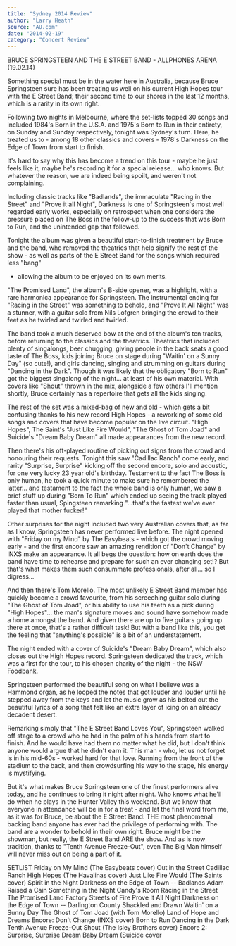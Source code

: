 ```yaml
---
title: "Sydney 2014 Review"
author: "Larry Heath"
source: "AU.com"
date: "2014-02-19"
category: "Concert Review"
---
```


BRUCE SPRINGSTEEN AND THE E STREET BAND - ALLPHONES ARENA (19.02.14)

Something special must be in the water here in Australia, because Bruce Springsteen sure has been treating us well on his current High Hopes tour with the E Street Band; their second time to our shores in the last 12 months, which is a rarity in its own right.

Following two nights in Melbourne, where the set-lists topped 30 songs and included 1984's Born in the U.S.A. and 1975's Born to Run in their entirety, on Sunday and Sunday respectively, tonight was Sydney's turn. Here, he treated us to - among 18 other classics and covers - 1978's Darkness on the Edge of Town from start to finish.

It's hard to say why this has become a trend on this tour - maybe he just feels like it, maybe he's recording it for a special release... who knows. But whatever the reason, we are indeed being spoilt, and weren't not complaining.

Including classic tracks like "Badlands", the immaculate "Racing in the Street" and "Prove it all Night", Darkness is one of Springsteen's most well regarded early works, especially on retrospect when one considers the pressure placed on The Boss in the follow-up to the success that was Born to Run, and the unintended gap that followed.

Tonight the album was given a beautiful start-to-finish treatment by Bruce and the band, who removed the theatrics that help signify the rest of the show - as well as parts of the E Street Band for the songs which required less "bang"

- allowing the album to be enjoyed on its own merits.

"The Promised Land", the album's B-side opener, was a highlight, with a rare harmonica appearance for Springsteen. The instrumental ending for "Racing in the Street" was something to behold, and "Prove It All Night" was a stunner, with a guitar solo from Nils Lofgren bringing the crowd to their feet as he twirled and twirled and twirled.

The band took a much deserved bow at the end of the album's ten tracks, before returning to the classics and the theatrics. Theatrics that included plenty of singalongs, beer chugging, giving people in the back seats a good taste of The Boss, kids joining Bruce on stage during "Waitin' on a Sunny Day" (so cute!), and girls dancing, singing and strumming on guitars during "Dancing in the Dark". Though it was likely that the obligatory "Born to Run" got the biggest singalong of the night... at least of his own material. With covers like "Shout" thrown in the mix, alongside a few others I'll mention shortly, Bruce certainly has a repertoire that gets all the kids singing.

The rest of the set was a mixed-bag of new and old - which gets a bit confusing thanks to his new record High Hopes - a reworking of some old songs and covers that have become popular on the live circuit. "High Hopes", The Saint's "Just Like Fire Would", "The Ghost of Tom Joad" and Suicide's "Dream Baby Dream" all made appearances from the new record.

Then there's his oft-played routine of picking out signs from the crowd and honouring their requests. Tonight this saw "Cadillac Ranch" come early, and rarity "Surprise, Surprise" kicking off the second encore, solo and acoustic, for one very lucky 23 year old's birthday. Testament to the fact The Boss is only human, he took a quick minute to make sure he remembered the latter... and testament to the fact the whole band is only human, we saw a brief stuff up during "Born To Run" which ended up seeing the track played faster than usual, Spingsteen remarking "...that's the fastest we've ever played that mother fucker!"

Other surprises for the night included two very Australian covers that, as far as I know, Springsteen has never performed live before. The night opened with "Friday on my Mind" by The Easybeats - which got the crowd moving early - and the first encore saw an amazing rendition of "Don't Change" by INXS make an appearance. It all begs the question: how on earth does the band have time to rehearse and prepare for such an ever changing set!? But that's what makes them such consummate professionals, after all... so I digress...

And then there's Tom Morello. The most unlikely E Street Band member has quickly become a crowd favourite, from his screeching guitar solo during "The Ghost of Tom Joad", or his ability to use his teeth as a pick during "High Hopes"... the man's signature moves and sound have somehow made a home amongst the band. And given there are up to five guitars going up there at once, that's a rather difficult task! But with a band like this, you get the feeling that "anything's possible" is a bit of an understatement.

The night ended with a cover of Suicide's "Dream Baby Dream", which also closes out the High Hopes record. Springsteen dedicated the track, which was a first for the tour, to his chosen charity of the night - the NSW Foodbank.

Springsteen performed the beautiful song on what I believe was a Hammond organ, as he looped the notes that got louder and louder until he stepped away from the keys and let the music grow as his belted out the beautiful lyrics of a song that felt like an extra layer of icing on an already decadent desert.

Remarking simply that "The E Street Band Loves You", Springsteen walked off stage to a crowd who he had in the palm of his hands from start to finish. And he would have had them no matter what he did, but I don't think anyone would argue that he didn't earn it. This man - who, let us not forget is in his mid-60s - worked hard for that love. Running from the front of the stadium to the back, and then crowdsurfing his way to the stage, his energy is mystifying.

But it's what makes Bruce Springsteen one of the finest performers alive today, and he continues to bring it night after night. Who knows what he'll do when he plays in the Hunter Valley this weekend. But we know that everyone in attendance will be in for a treat - and let the final word from me, as it was for Bruce, be about the E Street Band: THE most phenomenal backing band anyone has ever had the privilege of performing with. The band are a wonder to behold in their own right. Bruce might be the showman, but really, the E Street Band ARE the show. And as is now tradition, thanks to "Tenth Avenue Freeze-Out", even The Big Man himself will never miss out on being a part of it.

SETLIST Friday on My Mind (The Easybeats cover) Out in the Street Cadillac Ranch High Hopes (The Havalinas cover) Just Like Fire Would (The Saints cover) Spirit in the Night Darkness on the Edge of Town -- Badlands Adam Raised a Cain Something in the Night Candy's Room Racing in the Street The Promised Land Factory Streets of Fire Prove It All Night Darkness on the Edge of Town -- Darlington County Shackled and Drawn Waitin' on a Sunny Day The Ghost of Tom Joad (with Tom Morello) Land of Hope and Dreams Encore: Don't Change (INXS cover) Born to Run Dancing in the Dark Tenth Avenue Freeze-Out Shout (The Isley Brothers cover) Encore 2: Surprise, Surprise Dream Baby Dream (Suicide cover